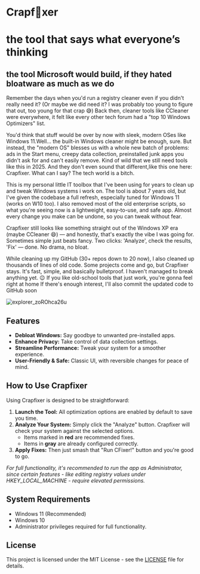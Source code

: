 # Crapf🧼xer

# the tool that says what everyone’s thinking

## the tool Microsoft would build, if they hated bloatware as much as we do

Remember the days when you'd run a registry cleaner even if you didn't really need it? (Or maybe we did need it? I was probably too young to figure that out, too young for that crap 😅)
Back then, cleaner tools like CCleaner were everywhere, it felt like every other tech forum had a "top 10 Windows Optimizers" list.

You'd think that stuff would be over by now with sleek, modern OSes like Windows 11.Well… the built-in Windows cleaner might be enough, sure.
But instead, the "modern OS" blesses us with a whole new batch of problems: ads in the Start menu, creepy data collection, preinstalled junk apps you didn't ask for and can't easily remove.
Kind of wild that we still need tools like this in 2025. And they don't even sound that different,like this one here: Crapfixer.
What can I say? The tech world is a bitch.

This is my personal little IT toolbox that I've been using for years to clean up and tweak Windows systems i work on. The tool is about 7 years old, but I've given the codebase a full refresh, especially tuned for Windows 11 (works on W10 too). I also removed most of the old enterprise scripts, so what you're seeing now is a lightweight, easy-to-use, and safe app. Almost every change you make can be undone, so you can tweak without fear.

Crapfixer still looks like something straight out of the Windows XP era (maybe CCleaner 😄) — and honestly, that's exactly the vibe I was going for. Sometimes simple just beats fancy. Two clicks: 'Analyze', check the results, 'Fix' — done. No drama, no bloat.

While cleaning up my GitHub (30+ repos down to 20 now), I also cleaned up thousands of lines of old code. Some projects come and go, but Crapfixer stays. It's fast, simple, and basically bulletproof. I haven't managed to break anything yet. 😉
If you like old-school tools that just work, you're gonna feel right at home
If there's enough interest, I'll also commit the updated code to GitHub soon

![explorer_zoROhca26u](https://github.com/user-attachments/assets/cb568d53-113e-4a14-8c88-30e822b45bd3)

## Features

- **Debloat Windows:** Say goodbye to unwanted pre-installed apps.
- **Enhance Privacy:** Take control of data collection settings.
- **Streamline Performance:** Tweak your system for a smoother experience.
- **User-Friendly & Safe:** Classic UI, with reversible changes for peace of mind.

## How to Use Crapfixer

Using Crapfixer is designed to be straightforward:

1. **Launch the Tool:** All optimization options are enabled by default to save you time.
2. **Analyze Your System:** Simply click the "Analyze" button. Crapfixer will check your system against the selected options.
   - Items marked in **red** are recommended fixes.
   - Items in **gray** are already configured correctly.
3. **Apply Fixes:** Then just smash that "Run CFixer!" button and you're good to go.

_For full functionality, it's recommended to run the app as Administrator, since certain features - like editing registry values under HKEY_LOCAL_MACHINE - require elevated permissions._

## System Requirements

- Windows 11 (Recommended)
- Windows 10
- Administrator privileges required for full functionality.

## License

This project is licensed under the MIT License - see the [LICENSE](./LICENSE) file for details.
